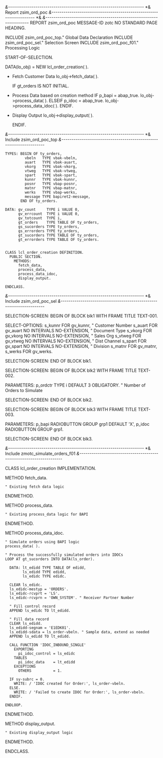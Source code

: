 *&---------------------------------------------------------------------*
*& Report zsim_ord_poc
*&---------------------------------------------------------------------*
*&
*&---------------------------------------------------------------------*
REPORT zsim_ord_poc MESSAGE-ID zotc
                            NO STANDARD PAGE HEADING.


INCLUDE zsim_ord_poc_top." Global Data Declaration
INCLUDE zsim_ord_poc_sel." Selection Screen
INCLUDE zsim_ord_poc_f01." Processing Logic

START-OF-SELECTION.

  DATA(lo_obj) = NEW lcl_order_creation( ).

* Fetch Customer Data
  lo_obj->fetch_data( ).

  IF gt_orders IS NOT INITIAL.

* Process Data based on creation method
    IF p_bapi = abap_true.
      lo_obj->process_data( ).
    ELSEIF p_idoc = abap_true.
      lo_obj->process_data_idoc( ).
    ENDIF.

* Display Output
    lo_obj->display_output( ).

  ENDIF.


*&---------------------------------------------------------------------*
*&  Include  zsim_ord_poc_top
*&---------------------------------------------------------------------*

    TYPES: BEGIN OF ty_orders,
             vbeln   TYPE vbak-vbeln,
             auart   TYPE vbak-auart,
             vkorg   TYPE vbak-vkorg,
             vtweg   TYPE vbak-vtweg,
             spart   TYPE vbak-spart,
             kunnr   TYPE vbak-kunnr,
             posnr   TYPE vbap-posnr,
             matnr   TYPE vbap-matnr,
             werks   TYPE vbap-werks,
             message TYPE bapiret2-message,
           END OF ty_orders.

    DATA: gv_count     TYPE i VALUE 0,
          gv_errcount  TYPE i VALUE 0,
          gv_totcount  TYPE i,
          gt_orders    TYPE TABLE OF ty_orders,
          gs_sucorders TYPE ty_orders,
          gs_errorders TYPE ty_orders,
          gt_sucorders TYPE TABLE OF ty_orders,
          gt_errorders TYPE TABLE OF ty_orders.


    CLASS lcl_order_creation DEFINITION.
      PUBLIC SECTION.
        METHODS:
          fetch_data,
          process_data,
          process_data_idoc,
          display_output.

    ENDCLASS.


*&---------------------------------------------------------------------*
*&  Include  zsim_ord_poc_sel
*&---------------------------------------------------------------------*

SELECTION-SCREEN: BEGIN OF BLOCK blk1 WITH FRAME TITLE TEXT-001.

SELECT-OPTIONS: s_kunnr FOR gv_kunnr,                           " Customer Number
                s_auart FOR gv_auart NO INTERVALS NO-EXTENSION, " Document Type
                s_vkorg FOR gv_vkorg NO INTERVALS NO-EXTENSION, " Sales Org
                s_vtweg FOR gv_vtweg NO INTERVALS NO-EXTENSION, " Dist Channel
                s_spart FOR gv_spart NO INTERVALS NO-EXTENSION, " Division
                s_matnr FOR gv_matnr,
                s_werks FOR gv_werks.

SELECTION-SCREEN: END OF BLOCK blk1.

SELECTION-SCREEN: BEGIN OF BLOCK blk2 WITH FRAME TITLE TEXT-002.

PARAMETERS: p_ordctr TYPE i DEFAULT 3 OBLIGATORY.   " Number of Orders to Simulate

SELECTION-SCREEN: END OF BLOCK blk2.

SELECTION-SCREEN: BEGIN OF BLOCK blk3 WITH FRAME TITLE TEXT-003.

PARAMETERS: p_bapi RADIOBUTTON GROUP grp1 DEFAULT 'X',
            p_idoc RADIOBUTTON GROUP grp1.

SELECTION-SCREEN: END OF BLOCK blk3.


*&---------------------------------------------------------------------*
*&  Include  zmotc_simulate_orders_f01
*&---------------------------------------------------------------------*

CLASS lcl_order_creation IMPLEMENTATION.

  METHOD fetch_data.

    " Existing fetch data logic

  ENDMETHOD.

  METHOD process_data.

    " Existing process_data logic for BAPI

  ENDMETHOD.

  METHOD process_data_idoc.

    " Simulate orders using BAPI logic
    process_data( ).

    " Process the successfully simulated orders into IDOCs
    LOOP AT gt_sucorders INTO DATA(ls_order).

      DATA: lt_edidd TYPE TABLE OF edidd,
            ls_edidd TYPE edidd,
            ls_edidc TYPE edidc.

      CLEAR ls_edidc.
      ls_edidc-mestyp = 'ORDERS'.
      ls_edidc-rcvprt = 'LS'.
      ls_edidc-rcvprn = 'OWN_SYSTEM'. " Receiver Partner Number

      " Fill control record
      APPEND ls_edidc TO lt_edidd.

      " Fill data record
      CLEAR ls_edidd.
      ls_edidd-segnam = 'E1EDK01'.
      ls_edidd-sdata = ls_order-vbeln. " Sample data, extend as needed
      APPEND ls_edidd TO lt_edidd.

      CALL FUNCTION 'IDOC_INBOUND_SINGLE'
        EXPORTING
          pi_idoc_control = ls_edidc
        TABLES
          pi_idoc_data    = lt_edidd
        EXCEPTIONS
          OTHERS          = 1.

      IF sy-subrc = 0.
        WRITE: / 'IDOC created for Order:', ls_order-vbeln.
      ELSE.
        WRITE: / 'Failed to create IDOC for Order:', ls_order-vbeln.
      ENDIF.

    ENDLOOP.

  ENDMETHOD.

  METHOD display_output.

    " Existing display_output logic

  ENDMETHOD.

ENDCLASS.

